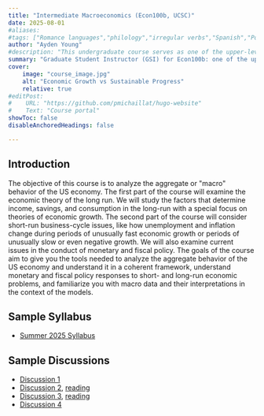 ```yaml
---
title: "Intermediate Macroeconomics (Econ100b, UCSC)"
date: 2025-08-01
#aliases: 
#tags: ["Romance languages","philology","irregular verbs","Spanish","Portuguese"]
author: "Ayden Young"
#description: "This undergraduate course serves as one of the upper-level degree requirements for economics students at UCSC." 
summary: "Graduate Student Instructor (GSI) for Econ100b: one of the upper-level degree requirements for economics students at UCSC." 
cover:
    image: "course_image.jpg"
    alt: "Economic Growth vs Sustainable Progress"
    relative: true
#editPost:
#    URL: "https://github.com/pmichaillat/hugo-website"
#    Text: "Course portal"
showToc: false
disableAnchoredHeadings: false

---
```


## Introduction

The objective of this course is to analyze the aggregate or "macro" behavior of the US economy. The first part of the course will examine the economic theory of the long run. We will study the factors that determine income, savings, and consumption in the long-run with a special focus on theories of economic growth. The second part of the course will consider short-run business-cycle issues, like how unemployment and inflation change during periods of unusually fast economic growth or periods of unusually slow or even negative growth. We will also examine current issues in the conduct of monetary and fiscal policy. The goals of the course aim to give you the tools needed to analyze the aggregate behavior of the US economy and understand it in a coherent framework, understand monetary and fiscal policy responses to short- and long-run economic problems, and familiarize you with macro data and their interpretations in the context of the models.


## Sample Syllabus

+ [Summer 2025 Syllabus](100B_syllabus.pdf)

## Sample Discussions

+ [Discussion 1](discussion1.pdf)
+ [Discussion 2](discussion2.pdf), [reading](degrowth_nyt_reading.pdf)
+ [Discussion 3](discussion3.pdf), [reading](keynes_productivity_reading.pdf)
+ [Discussion 4](discussion4.pdf)

<!-- ##### Lecture notes

+ [Lecture note 1](lecture1.pdf)

##### Readings

+ [Paper 1](https://pascalmichaillat.org/1.pdf) – This is a first paper to read.
+ [Paper 2](https://pascalmichaillat.org/2.pdf) – This paper builds on the first one.
+ [Paper 3](https://pascalmichaillat.org/4.pdf) – This paper is more complex. -->
